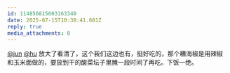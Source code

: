 ```yaml
---
id: 114856815603163340
date: 2025-07-15T10:38:41.681Z
reply: true
media_attachments: 0
---
```


[@jun](https://social.luzhaojun.com/@jun) [@hu](https://hxd.cc/@hu) 放大了看清了，这个我们这边也有，挺好吃的，那个糟海椒是用辣椒和玉米面做的，要放到干的酸菜坛子里腌一段时间了再吃。下饭一绝。

